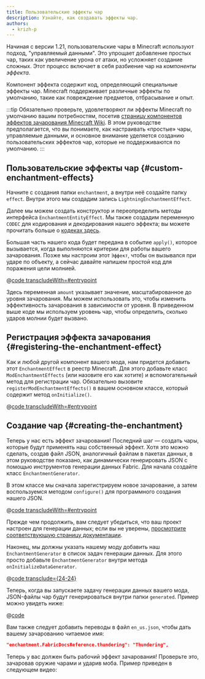```yaml
---
title: Пользовательские эффекты чар
description: Узнайте, как создавать эффекты чар.
authors:
  - krizh-p
---
```


Начиная с версии 1.21, пользовательские чары в Minecraft используют подход, "управляемый данными". Это упрощает добавление простых чар, таких как увеличение урона от атаки, но усложняет создание сложных. Этот процесс включает в себя разбиение чар на _компоненты эффекта_.

Компонент эффекта содержит код, определяющий специальные эффекты чар. Minecraft поддерживает различные эффекты по умолчанию, такие как повреждение предметов, отбрасывание и опыт.

:::tip
Обязательно проверьте, удовлетворяют ли эффекты Minecraft по умолчанию вашим потребностям, посетив [страницу компонентов эффектов зачарования Minecraft Wiki](https://minecraft.wiki/w/Enchantment_definition#Effect_components). В этом руководстве предполагается, что вы понимаете, как настраивать «простые» чары, управляемые данными, и основное внимание уделяется созданию пользовательских эффектов чар, которые не поддерживаются по умолчанию.
:::

## Пользовательские эффекты чар {#custom-enchantment-effects}

Начните с создания папки `enchantment`, а внутри неё создайте папку `effect`. Внутри этого мы создадим запись `LightningEnchantmentEffect`.

Далее мы можем создать конструктор и переопределить методы интерфейса `EnchantmentEntityEffect`. Мы также создадим переменную `CODEC` для кодирования и декодирования нашего эффекта; вы можете прочитать больше о [кодеках здесь](../codecs).

Большая часть нашего кода будет передана в событие `apply()`, которое вызывается, когда выполняются критерии для работы вашего зачарования. Позже мы настроим этот `Эффект`, чтобы он вызывался при ударе по объекту, а сейчас давайте напишем простой код для поражения цели молнией.

@[code transcludeWith=#entrypoint](@/reference/1.21.4/src/main/java/com/example/docs/enchantment/effect/LightningEnchantmentEffect.java)

Здесь переменная `amount` указывает значение, масштабированное до уровня зачарования. Мы можем использовать это, чтобы изменить эффективность зачарования в зависимости от уровня. В приведенном выше коде мы используем уровень чар, чтобы определить, сколько ударов молнии будет вызвано.

## Регистрация эффекта зачарования {#registering-the-enchantment-effect}

Как и любой другой компонент вашего мода, нам придется добавить этот `EnchantmentEffect` в реестр Minecraft. Для этого добавьте класс `ModEnchantmentEffects` (или назовите его как хотите) и вспомогательный метод для регистрации чар. Обязательно вызовите `registerModEnchantmentEffects()` в вашем основном классе, который содержит метод `onInitialize()`.

@[code transcludeWith=#entrypoint](@/reference/1.21.4/src/main/java/com/example/docs/enchantment/ModEnchantmentEffects.java)

## Создание чар {#creating-the-enchantment}

Теперь у нас есть эффект зачарования! Последний шаг — создать чары, которые будут применять наш собственный эффект. Хотя это можно сделать, создав файл JSON, аналогичный файлам в пакетах данных, в этом руководстве показано, как динамически генерировать JSON с помощью инструментов генерации данных Fabric. Для начала создайте класс `EnchantmentGenerator`.

В этом классе мы сначала зарегистрируем новое зачарование, а затем воспользуемся методом `configure()` для программного создания нашего JSON.

@[code transcludeWith=#entrypoint](@/reference/1.21.4/src/client/java/com/example/docs/datagen/EnchantmentGenerator.java)

Прежде чем продолжить, вам следует убедиться, что ваш проект настроен для генерации данных; если вы не уверены, [просмотрите соответствующую страницу документации](../data-generation/setup).

Наконец, мы должны указать нашему моду добавить наш `EnchantmentGenerator` в список задач генерации данных. Для этого просто добавьте `EnchantmentGenerator` внутри метода `onInitializeDataGenerator`.

@[code transclude={24-24}](@/reference/1.21.4/src/client/java/com/example/docs/datagen/FabricDocsReferenceDataGenerator.java)

Теперь, когда вы запускаете задачу генерации данных вашего мода, JSON-файлы чар будут генерироваться внутри папки `generated`. Пример можно увидеть ниже:

@[code](@/reference/1.21.4/src/main/generated/data/fabric-docs-reference/enchantment/thundering.json)

Вам также следует добавить переводы в файл `en_us.json`, чтобы дать вашему зачарованию читаемое имя:

```json
"enchantment.FabricDocsReference.thundering": "Thundering",
```

Теперь у вас должен быть рабочий эффект зачарования! Проверьте это, зачаровав оружие чарами и ударив моба. Пример приведен в следующем видео:

<VideoPlayer src="/assets/develop/enchantment-effects/thunder.webm" title="Using the Thundering Enchantment" />
